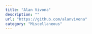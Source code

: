 ```yaml
---
title: "Alan Vivona"
description: ""
url: "https://github.com/alanvivona"
category: "Miscellaneous"
---
```

